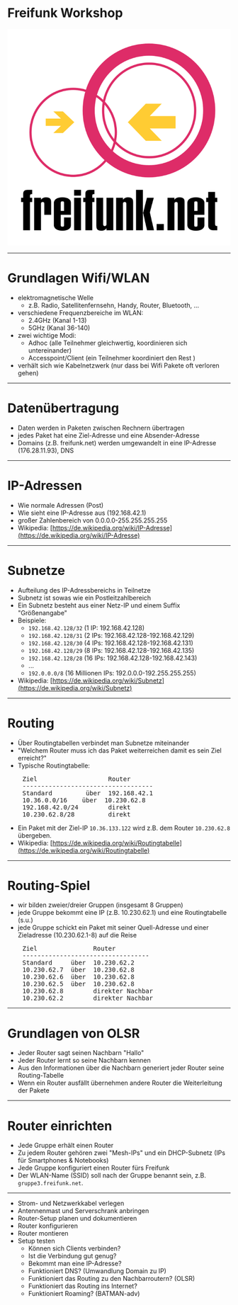 # Freifunk Workshop

![freifunk](logo.png)

---

# Grundlagen Wifi/WLAN

* elektromagnetische Welle
    * z.B. Radio, Satellitenfernsehn, Handy, Router, Bluetooth, ...
* verschiedene Frequenzbereiche im WLAN:
    * 2.4GHz (Kanal 1-13)
    * 5GHz (Kanal 36-140)
* zwei wichtige Modi:
    * Adhoc (alle Teilnehmer gleichwertig, koordinieren sich untereinander)
    * Accesspoint/Client (ein Teilnehmer koordiniert den Rest )
* verhält sich wie Kabelnetzwerk (nur dass bei Wifi Pakete oft verloren gehen)

---

# Datenübertragung

* Daten werden in Paketen zwischen Rechnern übertragen
* jedes Paket hat eine Ziel-Adresse und eine Absender-Adresse
* Domains (z.B. freifunk.net) werden umgewandelt in eine IP-Adresse (176.28.11.93), DNS

---

# IP-Adressen

* Wie normale Adressen (Post)
* Wie sieht eine IP-Adresse aus (192.168.42.1)
* großer Zahlenbereich von 0.0.0.0-255.255.255.255
* Wikipedia: [https://de.wikipedia.org/wiki/IP-Adresse](https://de.wikipedia.org/wiki/IP-Adresse)

---

# Subnetze

* Aufteilung des IP-Adressbereichs in Teilnetze
* Subnetz ist sowas wie ein Postleitzahlbereich
* Ein Subnetz besteht aus einer Netz-IP und einem Suffix "Größenangabe"
* Beispiele:
    * `192.168.42.128/32` (1 IP: 192.168.42.128)
    * `192.168.42.128/31` (2 IPs: 192.168.42.128-192.168.42.129)
    * `192.168.42.128/30` (4 IPs: 192.168.42.128-192.168.42.131)
    * `192.168.42.128/29` (8 IPs: 192.168.42.128-192.168.42.135)
    * `192.168.42.128/28` (16 IPs: 192.168.42.128-192.168.42.143)
    * ...
    * `192.0.0.0/8` (16 Millionen IPs: 192.0.0.0-192.255.255.255)
* Wikipedia: [https://de.wikipedia.org/wiki/Subnetz](https://de.wikipedia.org/wiki/Subnetz)

---

# Routing

* Über Routingtabellen verbindet man Subnetze miteinander
* "Welchem Router muss ich das Paket weiterreichen damit es sein Ziel erreicht?"
* Typische Routingtabelle:

<pre>
    Ziel                   Router
    -----------------------------------
    Standard         über  192.168.42.1
    10.36.0.0/16    über  10.230.62.8
    192.168.42.0/24        direkt
    10.230.62.8/28         direkt
</pre>

* Ein Paket mit der Ziel-IP `10.36.133.122` wird z.B. dem Router `10.230.62.8` übergeben.
* Wikipedia: [https://de.wikipedia.org/wiki/Routingtabelle](https://de.wikipedia.org/wiki/Routingtabelle)

---

# Routing-Spiel

* wir bilden zweier/dreier Gruppen (insgesamt 8 Gruppen)
* jede Gruppe bekommt eine IP (z.B. 10.230.62.1) und eine Routingtabelle (s.u.)
* jede Gruppe schickt ein Paket mit seiner Quell-Adresse und einer Zieladresse (10.230.62.1-8) auf die Reise

<pre>
    Ziel               Router
    ----------------------------------
    Standard     über  10.230.62.2
    10.230.62.7  über  10.230.62.8
    10.230.62.6  über  10.230.62.8
    10.230.62.5  über  10.230.62.8
    10.230.62.8        direkter Nachbar
    10.230.62.2        direkter Nachbar
</pre>


---

# Grundlagen von OLSR

* Jeder Router sagt seinen Nachbarn "Hallo"
* Jeder Router lernt so seine Nachbarn kennen
* Aus den Informationen über die Nachbarn generiert jeder Router seine Routing-Tabelle
* Wenn ein Router ausfällt übernehmen andere Router die Weiterleitung der Pakete

---

# Router einrichten

* Jede Gruppe erhält einen Router
* Zu jedem Router gehören zwei "Mesh-IPs" und ein DHCP-Subnetz (IPs für Smartphones & Notebooks)
* Jede Gruppe konfiguriert einen Router fürs Freifunk
* Der WLAN-Name (SSID) soll nach der Gruppe benannt sein, z.B. `gruppe3.freifunk.net`.

---

* Strom- und Netzwerkkabel verlegen
* Antennenmast und Serverschrank anbringen
* Router-Setup planen und dokumentieren
* Router konfigurieren
* Router montieren
* Setup testen
    * Können sich Clients verbinden?
    * Ist die Verbindung gut genug?
    * Bekommt man eine IP-Adresse?
    * Funktioniert DNS? (Umwandlung Domain zu IP)
    * Funktioniert das Routing zu den Nachbarroutern? (OLSR)
    * Funktioniert das Routing ins Internet?
    * Funktioniert Roaming? (BATMAN-adv)
